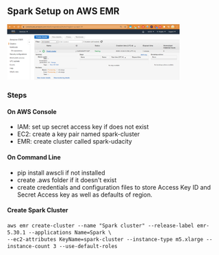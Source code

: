 ## Spark Setup on AWS EMR

<a href="https://www.youtube.com/watch?v=ZVdAEMGDFdo"><img src="images/emr_01.PNG" width="80%" /></a>
### Steps

#### On AWS Console
- IAM: set up secret access key if does not exist
- EC2: create a key pair named spark-cluster
- EMR: create cluster called spark-udacity

#### On Command Line
- pip install awscli if not installed
- create .aws folder if it doesn't exist
- create credentials and configuration files to store Access Key ID and Secret Access key as well as defaults of region. 


#### Create Spark Cluster
```
aws emr create-cluster --name "Spark cluster" --release-label emr-5.30.1 --applications Name=Spark \
--ec2-attributes KeyName=spark-cluster --instance-type m5.xlarge --instance-count 3 --use-default-roles
```
